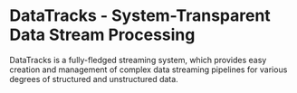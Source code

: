 # DataTracks - System-Transparent Data Stream Processing

DataTracks is a fully-fledged streaming system, which provides easy creation and management of complex data streaming pipelines for various degrees of structured and unstructured data.
